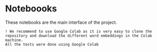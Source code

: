 # Noteboooks

These notebooks are the main interface of the project.

```dif
! We recommend to use Google Colab as it is very easy to clone the repository and download the different word embeddings in the Colab machine.
All the tests were done using Google Colab
```

